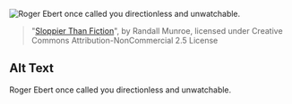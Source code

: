 ![Roger Ebert once called you directionless and unwatchable.](https://imgs.xkcd.com/comics/sloppier_than_fiction.png)
> "[Sloppier Than Fiction](https://xkcd.com/1006/)", by Randall Munroe, licensed under Creative Commons Attribution-NonCommercial 2.5 License

## Alt Text
Roger Ebert once called you directionless and unwatchable.
